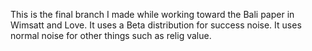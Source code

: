 This is the final branch I made while working toward the Bali paper
in Wimsatt and Love.  It uses a Beta distribution for success noise.
It uses normal noise for other things such as relig value.
